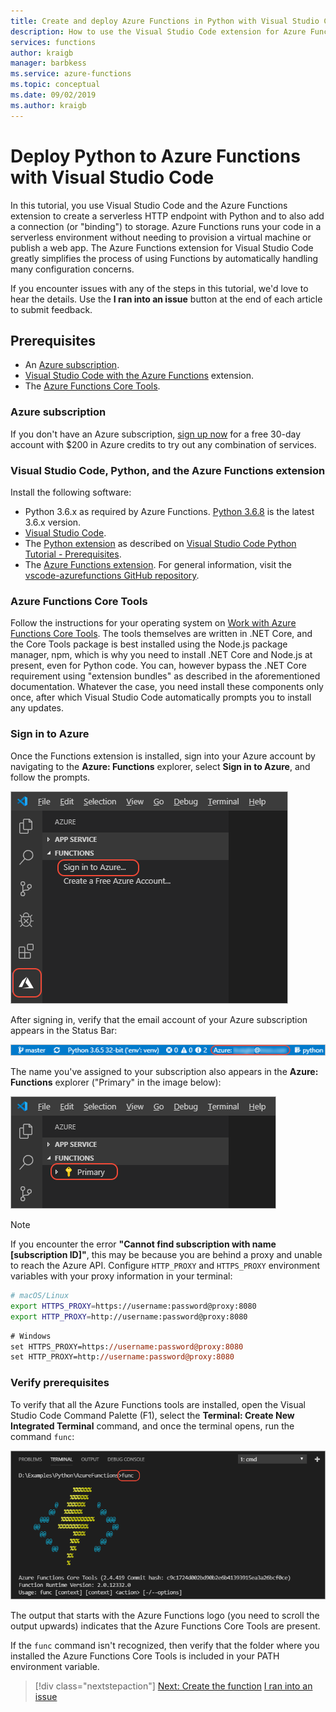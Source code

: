 ```yaml
---
title: Create and deploy Azure Functions in Python with Visual Studio Code
description: How to use the Visual Studio Code extension for Azure Functions to create serverless functions in Python and deploy them to Azure.
services: functions
author: kraigb
manager: barbkess
ms.service: azure-functions
ms.topic: conceptual
ms.date: 09/02/2019
ms.author: kraigb
---
```


# Deploy Python to Azure Functions with Visual Studio Code

In this tutorial, you use Visual Studio Code and the Azure Functions extension to create a serverless HTTP endpoint with Python and to also add a connection (or "binding") to storage. Azure Functions runs your code in a serverless environment without needing to provision a virtual machine or publish a web app. The Azure Functions extension for Visual Studio Code greatly simplifies the process of using Functions by automatically handling many configuration concerns.

If you encounter issues with any of the steps in this tutorial, we'd love to hear the details. Use the **I ran into an issue** button at the end of each article to submit feedback.

## Prerequisites

- An [Azure subscription](#azure-subscription).
- [Visual Studio Code with the Azure Functions](#visual-studio-code-python-and-the-azure-functions-extension) extension.
- The [Azure Functions Core Tools](#azure-functions-core-tools).

### Azure subscription

If you don't have an Azure subscription, [sign up now](https://azure.microsoft.com/free/?utm_source=campaign&utm_campaign=vscode-tutorial-docker-extension&mktingSource=vscode-tutorial-docker-extension) for a free 30-day account with $200 in Azure credits to try out any combination of services.

### Visual Studio Code, Python, and the Azure Functions extension

Install the following software:

- Python 3.6.x as required by Azure Functions. [Python 3.6.8](https://www.python.org/downloads/release/python-368/) is the latest 3.6.x version.
- [Visual Studio Code](https://code.visualstudio.com/).
- The [Python extension](https://marketplace.visualstudio.com/items?itemName=ms-python.python) as described on [Visual Studio Code Python Tutorial - Prerequisites](https://code.visualstudio.com/docs/python/python-tutorial).
- The [Azure Functions extension](https://marketplace.visualstudio.com/items?itemName=ms-azuretools.vscode-azurefunctions). For general information, visit the [vscode-azurefunctions GitHub repository](https://github.com/Microsoft/vscode-azurefunctions).

### Azure Functions Core Tools

Follow the instructions for your operating system on [Work with Azure Functions Core Tools](/azure/azure-functions/functions-run-local.md#v2). The tools themselves are written in .NET Core, and the Core Tools package is best installed using the Node.js package manager, npm, which is why you need to install .NET Core and Node.js at present, even for Python code. You can, however bypass the .NET Core requirement using "extension bundles" as described in the aforementioned documentation. Whatever the case, you need install these components only once, after which Visual Studio Code automatically prompts you to install any updates.

### Sign in to Azure

Once the Functions extension is installed, sign into your Azure account by navigating to the **Azure: Functions** explorer, select **Sign in to Azure**, and follow the prompts.

![Sign in to Azure through Visual Studio Code](media/tutorial-vs-code-serverless-python/azure-sign-in.png)

After signing in, verify that the email account of your Azure subscription appears in the Status Bar:

![Visual Studio Code status bar showing Azure account](media/tutorial-vs-code-serverless-python/azure-account-status-bar.png)

The name you've assigned to your subscription also appears in the **Azure: Functions** explorer ("Primary" in the image below):

![Visual Studio Code Azure App Service explorer showing subscriptions](media/tutorial-vs-code-serverless-python/azure-subscription-view.png)

> [!NOTE]
> If you encounter the error **"Cannot find subscription with name [subscription ID]"**, this may be because you are behind a proxy and unable to reach the Azure API. Configure `HTTP_PROXY` and `HTTPS_PROXY` environment variables with your proxy information in your terminal:
>
> ```bash
> # macOS/Linux
> export HTTPS_PROXY=https://username:password@proxy:8080
> export HTTP_PROXY=http://username:password@proxy:8080
> ```
>
> ```ps
> # Windows
> set HTTPS_PROXY=https://username:password@proxy:8080
> set HTTP_PROXY=http://username:password@proxy:8080
> ```

### Verify prerequisites

To verify that all the Azure Functions tools are installed, open the Visual Studio Code Command Palette (F1), select the **Terminal: Create New Integrated Terminal** command, and once the terminal opens, run the command `func`:

![Checking Azure Functions core tools prerequisites](media/tutorial-vs-code-serverless-python/check-prereqs.png)

The output that starts with the Azure Functions logo (you need to scroll the output upwards) indicates that the Azure Functions Core Tools are present.

If the `func` command isn't recognized, then verify that the folder where you installed the Azure Functions Core Tools is included in your PATH environment variable.

> [!div class="nextstepaction"]
> [Next: Create the function](tutorial-vs-code-serverless-python-02.md) [I ran into an issue](https://www.research.net/r/PWZWZ52?tutorial=python-functions-extension&step=01-verify-prerequisites)
